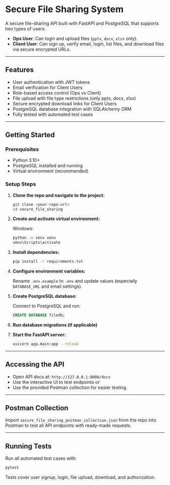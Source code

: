 
# Secure File Sharing System

A secure file-sharing API built with FastAPI and PostgreSQL that supports two types of users:

* **Ops User**: Can login and upload files (`pptx`, `docx`, `xlsx` only).
* **Client User**: Can sign up, verify email, login, list files, and download files via secure encrypted URLs.

---

## Features

* User authentication with JWT tokens
* Email verification for Client Users
* Role-based access control (Ops vs Client)
* File upload with file type restrictions (only pptx, docx, xlsx)
* Secure encrypted download links for Client Users
* PostgreSQL database integration with SQLAlchemy ORM
* Fully tested with automated test cases

---

## Getting Started

### Prerequisites

* Python 3.10+
* PostgreSQL installed and running
* Virtual environment (recommended)

### Setup Steps

1. **Clone the repo and navigate to the project:**

   ```bash
   git clone <your-repo-url>
   cd secure_file_sharing
   ```

2. **Create and activate virtual environment:**

   Windows:

   ```bash
   python -m venv venv
   venv\Scripts\activate
   ```

3. **Install dependencies:**

   ```bash
   pip install -r requirements.txt
   ```

4. **Configure environment variables:**

   Rename `.env.example` to `.env` and update values (especially `DATABASE_URL` and email settings).

5. **Create PostgreSQL database:**

   Connect to PostgreSQL and run:

   ```sql
   CREATE DATABASE filedb;
   ```

6. **Run database migrations (if applicable)**

7. **Start the FastAPI server:**

   ```bash
   uvicorn app.main:app --reload
   ```

---

## Accessing the API

* Open API docs at: `http://127.0.0.1:8000/docs`
* Use the interactive UI to test endpoints or
* Use the provided Postman collection for easier testing.

---

## Postman Collection

Import `secure_file_sharing_postman_collection.json` from the repo into Postman to test all API endpoints with ready-made requests.

---

## Running Tests

Run all automated test cases with:

```bash
pytest
```

Tests cover user signup, login, file upload, download, and authorization.
